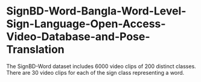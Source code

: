 # SignBD-Word-Bangla-Word-Level-Sign-Language-Open-Access-Video-Database-and-Pose-Translation
The SignBD-Word dataset includes 6000 video clips of 200 distinct classes. There are 30 video clips for each of the sign class representing a word. 

